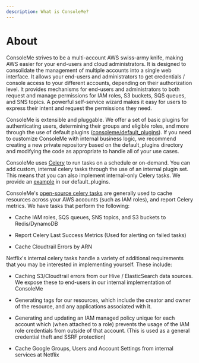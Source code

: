 ```yaml
---
description: What is ConsoleMe?
---
```


# About

ConsoleMe strives to be a multi-account AWS swiss-army knife, making AWS easier for your end-users and cloud administrators. It is designed to consolidate the management of multiple accounts into a single web interface. It allows your end-users and administrators to get credentials / console access to your different accounts, depending on their authorization level. It provides mechanisms for end-users and administrators to both request and manage permissions for IAM roles, S3 buckets, SQS queues, and SNS topics. A powerful self-service wizard makes it easy for users to express their intent and request the permissions they need.

ConsoleMe is extensible and pluggable. We offer a set of basic plugins for authenticating users, determining their groups and eligible roles, and more through the use of default plugins \([consoleme/default\_plugins](https://github.com/Netflix/consoleme/tree/master/default_plugins)\). If you need to customize ConsoleMe with internal business logic, we recommend creating a new private repository based on the default\_plugins directory and modifying the code as appropriate to handle all of your use cases.

ConsoleMe uses [Celery](https://github.com/celery/celery/) to run tasks on a schedule or on-demand. You can add custom, internal celery tasks through the use of an internal plugin set.  This means that you can also implement internal-only Celery tasks. We provide an [example](https://github.com/Netflix/consoleme/blob/master/default_plugins/consoleme_default_plugins/plugins/celery_tasks/celery_tasks.py#L56) in our default\_plugins.

ConsoleMe's [open-source celery tasks](https://github.com/Netflix/consoleme/blob/master/consoleme/celery/celery_tasks.py#L1503) are generally used to cache resources across your AWS accounts \(such as IAM roles\), and report Celery metrics. We have tasks that perform the following:

- Cache IAM roles, SQS queues, SNS topics, and S3 buckets to Redis/DynamoDB

- Report Celery Last Success Metrics \(Used for alerting on failed tasks\)

- Cache Cloudtrail Errors by ARN 

Netflix's internal celery tasks handle a variety of additional requirements that you may be interested in implementing yourself. These include:

- Caching S3/Cloudtrail errors from our Hive / ElasticSearch data sources. We expose these to end-users in our internal implementation of ConsoleMe

- Generating tags for our resources, which include the creator and owner of the resource, and any  applications associated with it.

- Generating and updating an IAM managed policy unique for each account which \(when attached to a role\) prevents the usage of the IAM role credentials from outside of that account. \(This is used as a general credential theft and SSRF protection\)

- Cache Google Groups, Users and Account Settings from internal services at Netflix


